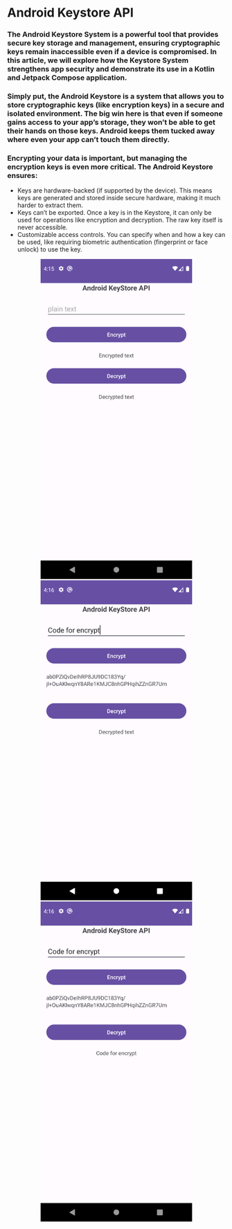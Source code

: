# Android Keystore API

### The Android Keystore System is a powerful tool that provides secure key storage and management, ensuring cryptographic keys remain inaccessible even if a device is compromised. In this article, we will explore how the Keystore System strengthens app security and demonstrate its use in a Kotlin and Jetpack Compose application.

### Simply put, the Android Keystore is a system that allows you to store cryptographic keys (like encryption keys) in a secure and isolated environment. The big win here is that even if someone gains access to your app’s storage, they won’t be able to get their hands on those keys. Android keeps them tucked away where even your app can’t touch them directly.

### Encrypting your data is important, but managing the encryption keys is even more critical. The Android Keystore ensures:
- Keys are hardware-backed (if supported by the device). This means keys are generated and stored inside secure hardware, making it much harder to extract them.
- Keys can’t be exported. Once a key is in the Keystore, it can only be used for operations like encryption and decryption. The raw key itself is never accessible.
- Customizable access controls. You can specify when and how a key can be used, like requiring biometric authentication (fingerprint or face unlock) to use the key.



<p align="center">

<img src="images/keystore_sample_screen_1.png" width="350" title="First screen">
  <img src="images/keystore_sample_screen_2.png" width="350" alt="second screen">
    <img src="images/keystore_sample_screen_3.png" width="350" alt="after all things done">
</p>